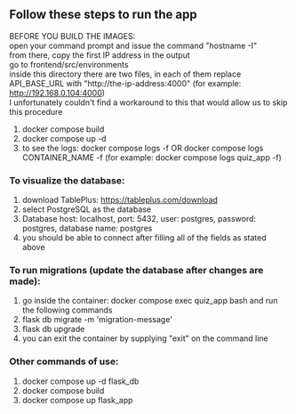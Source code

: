 ## Follow these steps to run the app
BEFORE YOU BUILD THE IMAGES:  
open your command prompt and issue the command "hostname -I"  
from there, copy the first IP address in the output  
go to frontend/src/environments  
inside this directory there are two files, in each of them replace API_BASE_URL with "http://the-ip-address:4000" (for example: http://192.168.0.104:4000)  
I unfortunately couldn't find a workaround to this that would allow us to skip this procedure  

1) docker compose build
2) docker compose up -d
3) to see the logs: docker compose logs -f OR docker compose logs CONTAINER_NAME -f (for example: docker compose logs quiz_app -f)

### To visualize the database:
1) download TablePlus: https://tableplus.com/download
2) select PostgreSQL as the database
3) Database host: localhost, port: 5432, user: postgres, password: postgres, database name: postgres
4) you should be able to connect after filling all of the fields as stated above

### To run migrations (update the database after changes are made):
1) go inside the container: docker compose exec quiz_app bash and run the following commands
2) flask db migrate -m 'migration-message'
3) flask db upgrade
4) you can exit the container by supplying "exit" on the command line

### Other commands of use:
1) docker compose up -d flask_db
2) docker compose build
3) docker compose up flask_app
